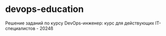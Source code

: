# devops-education

Решение заданий по курсу DevOps-инженер: курс для действующих IT-специалистов - 2024ß